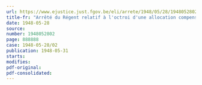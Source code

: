 ```yaml
---
url: https://www.ejustice.just.fgov.be/eli/arrete/1948/05/28/1948052802/justel
title-fr: "Arrêté du Régent relatif à l'octroi d'une allocation compensatoire à certaines catégories de personnes"
date: 1948-05-28
source:
number: 1948052802
page: 888888
case: 1948-05-28/02
publication: 1948-05-31
starts:
modifies:
pdf-original:
pdf-consolidated:
---
```


